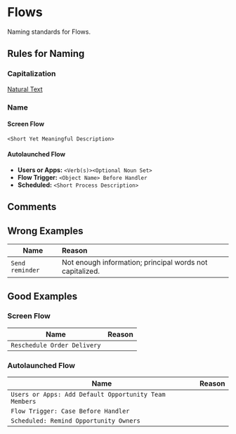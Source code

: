 # Flows

Naming standards for Flows.

## Rules for Naming

### Capitalization

[Natural Text](../casing-styles/#natural-text)

### Name

#### Screen Flow

```<Short Yet Meaningful Description>```

#### Autolaunched Flow

- **Users or Apps:** ```<Verb(s)><Optional Noun Set>```
- **Flow Trigger:** ```<Object Name> Before Handler ```
- **Scheduled:** ```<Short Process Description>```

## Comments

## Wrong Examples

| Name | Reason |
|------|:-------|
| ```Send reminder``` | Not enough information; principal words not capitalized. |

## Good Examples

### Screen Flow

| Name | Reason |
|------|:-------|
| ```Reschedule Order Delivery``` ||

### Autolaunched Flow

| Name | Reason |
|------|:-------|
| ```Users or Apps: Add Default Opportunity Team Members``` ||
| ```Flow Trigger: Case Before Handler``` ||
| ```Scheduled: Remind Opportunity Owners``` ||

